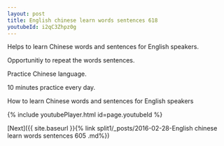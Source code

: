 ```yaml
---
layout: post
title: English chinese learn words sentences 618 
youtubeId: i2qC3Zhpz0g
---
```

 
 
Helps to learn Chinese words and sentences for English speakers.

Opportunitiy to repeat the words sentences. 

Practice Chinese language. 
 
10 minutes practice every day. 
 
How to learn Chinese words and sentences for English speakers 
 
{% include youtubePlayer.html id=page.youtubeId %}
 
 
[Next]({{ site.baseurl }}{% link  split1/_posts/2016-02-28-English chinese learn words sentences 605 .md%})
 
